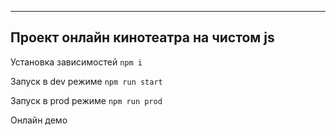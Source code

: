 ---

## Проект онлайн кинотеатра на чистом js

Установка зависимостей `npm i`

Запуск в dev режиме `npm run start`

Запуск в prod режиме `npm run prod`

Онлайн демо
